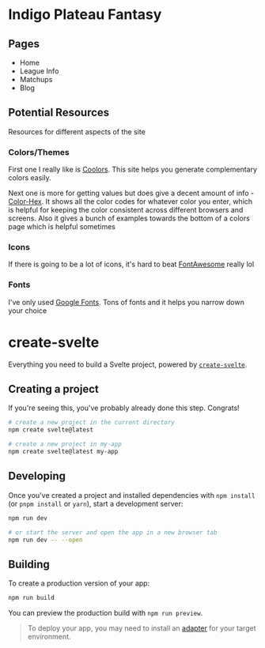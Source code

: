 # Indigo Plateau Fantasy

## Pages
- Home
- League Info
- Matchups
- Blog

## Potential Resources
Resources for different aspects of the site

### Colors/Themes
First one I really like is [Coolors](https://coolors.co/).
This site helps you generate complementary colors easily.

Next one is more for getting values but does give a decent amount of info - [Color-Hex](https://www.color-hex.com/). 
It shows all the color codes for whatever color you enter, which is helpful for keeping the color consistent across different browsers and screens. Also it gives a bunch of examples towards the bottom of a colors page which is helpful sometimes

### Icons
If there is going to be a lot of icons, it's hard to beat [FontAwesome](https://fontawesome.com/) really lol

### Fonts
I've only used [Google Fonts](https://fonts.google.com/). Tons of fonts and it helps you narrow down your choice

#
# create-svelte

Everything you need to build a Svelte project, powered by [`create-svelte`](https://github.com/sveltejs/kit/tree/master/packages/create-svelte).

## Creating a project

If you're seeing this, you've probably already done this step. Congrats!

```bash
# create a new project in the current directory
npm create svelte@latest

# create a new project in my-app
npm create svelte@latest my-app
```

## Developing

Once you've created a project and installed dependencies with `npm install` (or `pnpm install` or `yarn`), start a development server:

```bash
npm run dev

# or start the server and open the app in a new browser tab
npm run dev -- --open
```

## Building

To create a production version of your app:

```bash
npm run build
```

You can preview the production build with `npm run preview`.

> To deploy your app, you may need to install an [adapter](https://kit.svelte.dev/docs/adapters) for your target environment.
